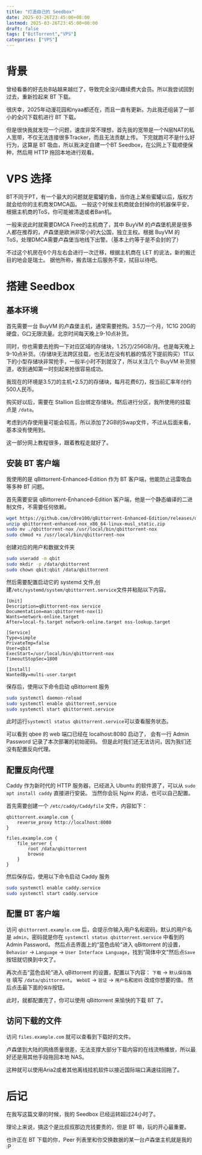 ```yaml
---
title: "打造自己的 Seedbox"
date: 2025-03-26T23:45:00+08:00
lastmod: 2025-03-26T23:45:00+08:00
draft: false
tags: ["BitTorrent","VPS"]
categories: ["VPS"]
---
```


# 背景

曾经看番的好去处B站越来越烂了，导致完全没兴趣续费大会员。所以我尝试回到过去，重新捡起来 BT 下载。

很庆幸，2025年动漫花园和nyaa都还在，而且一直有更新。为此我还组装了一部小的全闪下载机进行 BT 下载。

但是很快我就发现一个问题，速度非常不理想，首先我的宽带是一个N层NAT的私人宽带，不仅无法连接很多Tracker，而且无法贡献上传。
下完就跑可不是什么好行为，这算是 BT 吸血，所以我决定自建一个BT Seedbox，在公网上下载顺便保种，然后用 HTTP 拖回本地进行观看。

# VPS 选择

BT不同于PT，有一个最大的问题就是蜜罐钓鱼，当你连上某些蜜罐以后，版权方就会给你的主机商发DMCA函。
一般这个时候主机商就会封掉你的机器保平安，根据主机商的ToS，你可能被清退或者Ban机。

一般来说此时就需要DMCA Free的主机商了，其中 BuyVM 的卢森堡机房是很多人都在推荐的，卢森堡是欧洲非常小的大公国，独立主权。根据 BuyVM 的 ToS，处理DMCA需要卢森堡当地线下出警。（基本上约等于是不会封的了）

不过这个机房在6个月左右会进行一次迁移，根据主机商在 LET 的说法，新的搬迁目的地会是瑞士。
据他所称，搬去瑞士后服务不变，拭目以待吧。

# 搭建 Seedbox
## 基本环境
首先需要一台 BuyVM 的卢森堡主机，通常需要抢购。3.5刀一个月，1C1G 20G的硬盘，G口无限流量。北京时间每天晚上9-10点补货。

同时，你也需要去抢购一下对应区域的存储块，1.25刀/256GB/月。也是每天晚上9-10点补货。（存储块无法跨区挂载，也无法在没有机器的情况下提前购买）1T以下的小型存储块非常抢手，一般半小时不到就没了，所以关注几个 BuyVM 补货频道，收到通知第一时刻起来抢很容易成功。

我现在的环境是3.5刀的主机+2.5刀的存储块，每月花费6刀，按当前汇率年付约500人民币。

购买好以后，需要在 Stallion 后台绑定存储块。然后进行分区，我所使用的挂载点是 `/data`。

考虑到内存使用量可能会较高，所以添加了2GB的Swap文件，不过从后面来看，基本没有使用到。

这一部分网上教程很多，跟着教程走就好了。

## 安装 BT 客户端
我使用的是 qBittorrent-Enhanced-Edition 作为 BT 客户端，他能防止迅雷吸血等多种 BT 问题。

首先需要安装 qBittorrent-Enhanced-Edition 客户端，他是一个静态编译的二进制文件，不需要任何依赖。

```bash
wget https://github.com/c0re100/qBittorrent-Enhanced-Edition/releases/download/release-5.0.4.10/qbittorrent-enhanced-nox_x86_64-linux-musl_static.zip
unzip qbittorrent-enhanced-nox_x86_64-linux-musl_static.zip
sudo mv ./qbittorrent-nox /usr/local/bin/qbittorrent-nox
sudo chmod +x /usr/local/bin/qbittorrent-nox
```

创建对应的用户和数据文件夹

```bash
sudo useradd -m qbit
sudo mkdir -p /data/qbittorrent
sudo chown qbit:qbit /data/qbittorrent
```

然后需要配置启动它的 systemd 文件,创建`/etc/systemd/system/qbittorrent.service`文件并粘贴以下内容。

```plaintext
[Unit]
Description=qBittorrent-nox service
Documentation=man:qbittorrent-nox(1)
Wants=network-online.target
After=local-fs.target network-online.target nss-lookup.target

[Service]
Type=simple
PrivateTmp=false
User=qbit
ExecStart=/usr/local/bin/qbittorrent-nox
TimeoutStopSec=1800

[Install]
WantedBy=multi-user.target
```

保存后，使用以下命令启动 qBittorrent 服务
```bash
sudo systemctl daemon-reload
sudo systemctl enable qbittorrent.service
sudo systemctl start qbittorrent.service
```

此时运行`systemctl status qbittorrent.service`可以查看服务状态。

可以看到 qbee 的 web 端口已经在 localhost:8080 启动了，
会有一行 Admin Password 记录了本次部署的初始密码。
但是此时我们还无法访问，因为我们还没有配置反向代理。

## 配置反向代理
Caddy 作为新时代的 HTTP 服务器，已经进入 Ubuntu 的软件源了，可以从 `sudo apt install caddy` 直接进行安装。
当然你会玩 Nginx 的话，也可以自己配置。

首先需要创建一个 `/etc/caddy/Caddyfile` 文件，内容如下：
```plaintext
qbittorrent.example.com {
    reverse_proxy http://localhost:8080
}

files.example.com {
    file_server {
        root /data/qbittorrent
        browse
    }
}
```
然后保存后，使用以下命令启动 Caddy 服务
```bash
sudo systemctl enable caddy.service
sudo systemctl start caddy.service
```

## 配置 BT 客户端
访问 `qbittorrent.example.com` 后，会提示你输入用户名和密码，默认的用户名是 `admin`，密码就是你在 `systemctl status qbittorrent.service` 中看到的 Admin Password。
然后点击界面上的“蓝色齿轮”进入 qBittorrent 的设置，`Behavior` -> `Language` -> `User Interface Language`，找到“简体中文”然后点`Save`按钮就切换到中文了。

再次点击“蓝色齿轮”进入 qBittorrent 的设置，配置以下内容：
`下载` -> `默认保存路径` 填写 `/data/qbittorrent`。
`WebUI` -> `验证` -> `用户名`和`密码` 改成你想要的值。
然后点击最下面的`保存`按钮。

此时，就都配置完了，你可以使用 qBittorrent 来愉快的下载 BT 了。

## 访问下载的文件
访问 `files.example.com` 就可以查看到下载好的文件。

卢森堡到大陆的网络质量很差，无法支撑大部分下载内容的在线流畅播放，所以最好还是用其他手段拖回本地 NAS。

这种就可以使用Aria2或者其他离线挂机软件以接近国际端口满速往回拖了。

# 后记

在我写这篇文章的时候，我的 Seedbox 已经运转超过24小时了。

理论上来说，搞这个是比叔叔那边充钱要贵的，但是 BT 嘛，玩的开心最重要。

也许正在 BT 下载的你，Peer 列表里和你交换数据的某一台卢森堡主机就是我的 :P
